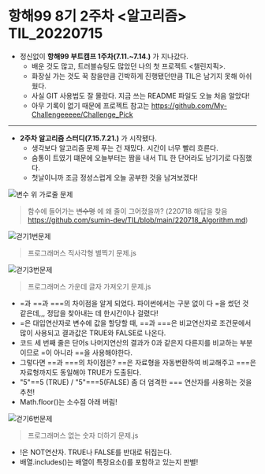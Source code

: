 # 항해99 8기 2주차 <알고리즘> TIL_20220715 #
* 정신없이 **항해99 부트캠프 1주차(7.11.~7.14.)** 가 지나갔다. 
  * 배운 것도 많고, 트러블슈팅도 많았던 나의 첫 프로젝트 <챌린지픽>. 
  * 화장실 가는 것도 꾹 참을만큼 긴박하게 진행됐던만큼 TIL은 남기지 못해 아쉬웠다.
  * 사실 GIT 사용법도 잘 몰랐다. 지금 쓰는 README 파일도 오늘 처음 알았다!
  * 아무 기록이 없기 때문에 프로젝트 참고는 https://github.com/My-Challengeeeee/Challenge_Pick
----------------------------------------------------------------------------------------------------
* **2주차 알고리즘 스터디(7.15.7.21.)** 가 시작됐다.
  * 생각보다 알고리즘 문제 푸는 건 재밌다. 시간이 너무 빨리 흐른다. 
  * 숨통이 트였기 떄문에 오늘부터는 짬을 내서 TIL 한 단어라도 남기기로 다짐했다. 
  * 첫날이니까 조금 정성스럽게 오늘 공부한 것을 남겨보겠다!

![변수 위 가로줄 문제](https://user-images.githubusercontent.com/109029407/179265085-7349b69c-3b91-444c-8357-f8e4cced87bd.png)
> 함수에 들어가는 ~~변수명~~ 에 왜 줄이 그어졌을까?
> (220718 해답을 찾음 https://github.com/sumin-dev/TIL/blob/main/220718_Algorithm.md)

![걷기1번문제](https://user-images.githubusercontent.com/109029407/179265170-0ac2e355-3248-43da-aab7-c09737b5059d.png)
> 프로그래머스 직사각형 별찍기 문제.js

![걷기3번문제](https://user-images.githubusercontent.com/109029407/179265178-ddc69d3e-46ac-4444-96de-a84a4a1433f7.png)
> 프로그래머스 가운데 글자 가져오기 문제.js
* =과 ==과 ===의 차이점을 알게 되었다. 파이썬에서는 구분 없이 다 =을 썼던 것 같은데,,, 정답을 찾아내는 데 한시간이나 걸렸다!
* =은 대입연산자로 변수에 값을 할당할 때, ==과 ===은 비교연산자로 조건문에서 많이 사용되고 결과값은 TRUE와 FALSE로 나온다.
* 코드 세 번째 줄은 단어s 나머지연산의 결과가 0과 같은지 다른지를 비교하는 부분이므로 =이 아니라 ==을 사용해야한다. 
* 그렇다면 ==과 ===의 차이점은? ==은 자료형을 자동변환하여 비교해주고 ===은 자료형까지도 동일해야 TRUE가 도출된다.
* "5"==5 (TRUE) / "5"===5(FALSE) 좀 더 엄격한 === 연산자를 사용하는 것을 추천!
* Math.floor()는 소수점 아래 버림!

![걷기6번문제](https://user-images.githubusercontent.com/109029407/179265184-b8dc7fe5-14a8-425d-a131-0dc5ee3b4ead.png)
> 프로그래머스 없는 숫자 더하기 문제.js
* !은 NOT연산자. TRUE나 FALSE를 반대로 뒤집는다.
* 배열.includes()는 배열이 특정요소()를 포함하고 있는지 판별!
